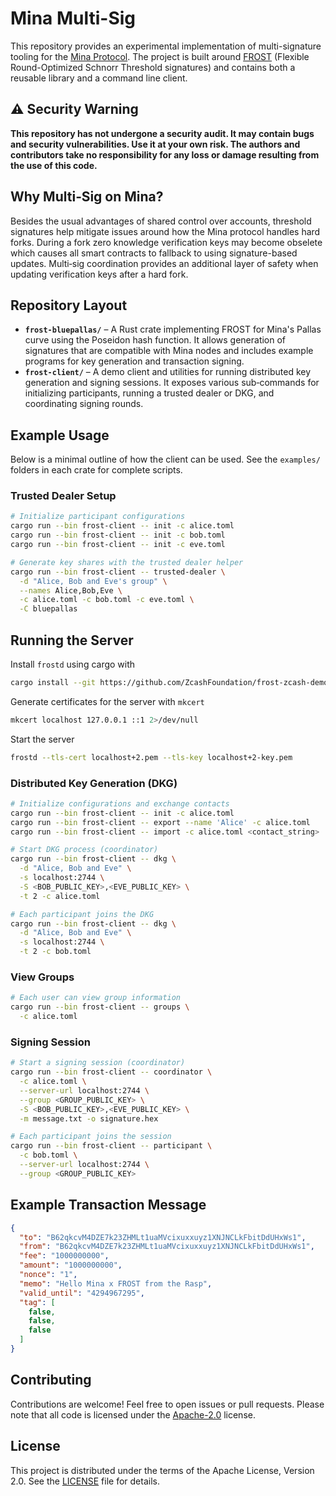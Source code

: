 # Mina Multi-Sig

This repository provides an experimental implementation of multi-signature tooling for the [Mina Protocol](https://minaprotocol.com/).  The project is built around [FROST](https://github.com/cfrg/draft-irtf-cfrg-frost) (Flexible Round-Optimized Schnorr Threshold signatures) and contains both a reusable library and a command line client.

## ⚠️ Security Warning

**This repository has not undergone a security audit.  It may contain bugs and security vulnerabilities.  Use it at your own risk.  The authors and contributors take no responsibility for any loss or damage resulting from the use of this code.**

## Why Multi‑Sig on Mina?

Besides the usual advantages of shared control over accounts, threshold signatures help mitigate issues around how the Mina protocol handles hard forks.  During a fork zero knowledge verification keys may become obselete which causes all smart contracts to fallback to using signature-based updates. Multi‑sig coordination provides an additional layer of safety when updating verification keys after a hard fork.

## Repository Layout

- **`frost-bluepallas/`** – A Rust crate implementing FROST for Mina's Pallas curve using the Poseidon hash function.  It allows generation of signatures that are compatible with Mina nodes and includes example programs for key generation and transaction signing.
- **`frost-client/`** – A demo client and utilities for running distributed key generation and signing sessions.  It exposes various sub‑commands for initializing participants, running a trusted dealer or DKG, and coordinating signing rounds.

## Example Usage

Below is a minimal outline of how the client can be used.  See the `examples/` folders in each crate for complete scripts.

### Trusted Dealer Setup

```bash
# Initialize participant configurations
cargo run --bin frost-client -- init -c alice.toml
cargo run --bin frost-client -- init -c bob.toml
cargo run --bin frost-client -- init -c eve.toml

# Generate key shares with the trusted dealer helper
cargo run --bin frost-client -- trusted-dealer \
  -d "Alice, Bob and Eve's group" \
  --names Alice,Bob,Eve \
  -c alice.toml -c bob.toml -c eve.toml \
  -C bluepallas
```

## Running the Server
Install `frostd` using cargo with
```bash
cargo install --git https://github.com/ZcashFoundation/frost-zcash-demo.git --locked frostd
```

Generate certificates for the server with `mkcert`
```bash
mkcert localhost 127.0.0.1 ::1 2>/dev/null
```

Start the server
```bash
frostd --tls-cert localhost+2.pem --tls-key localhost+2-key.pem
```

### Distributed Key Generation (DKG)

```bash
# Initialize configurations and exchange contacts
cargo run --bin frost-client -- init -c alice.toml
cargo run --bin frost-client -- export --name 'Alice' -c alice.toml
cargo run --bin frost-client -- import -c alice.toml <contact_string>

# Start DKG process (coordinator)
cargo run --bin frost-client -- dkg \
  -d "Alice, Bob and Eve" \
  -s localhost:2744 \
  -S <BOB_PUBLIC_KEY>,<EVE_PUBLIC_KEY> \
  -t 2 -c alice.toml

# Each participant joins the DKG
cargo run --bin frost-client -- dkg \
  -d "Alice, Bob and Eve" \
  -s localhost:2744 \
  -t 2 -c bob.toml
```

### View Groups
```bash
# Each user can view group information
cargo run --bin frost-client -- groups \
  -c alice.toml
```

### Signing Session

```bash
# Start a signing session (coordinator)
cargo run --bin frost-client -- coordinator \
  -c alice.toml \
  --server-url localhost:2744 \
  --group <GROUP_PUBLIC_KEY> \
  -S <BOB_PUBLIC_KEY>,<EVE_PUBLIC_KEY> \
  -m message.txt -o signature.hex

# Each participant joins the session
cargo run --bin frost-client -- participant \
  -c bob.toml \
  --server-url localhost:2744 \
  --group <GROUP_PUBLIC_KEY>
```

## Example Transaction Message
```json
{
  "to": "B62qkcvM4DZE7k23ZHMLt1uaMVcixuxxuyz1XNJNCLkFbitDdUHxWs1",
  "from": "B62qkcvM4DZE7k23ZHMLt1uaMVcixuxxuyz1XNJNCLkFbitDdUHxWs1",
  "fee": "1000000000",
  "amount": "1000000000",
  "nonce": "1",
  "memo": "Hello Mina x FROST from the Rasp",
  "valid_until": "4294967295",
  "tag": [
    false,
    false,
    false
  ]
}
```

## Contributing

Contributions are welcome!  Feel free to open issues or pull requests.  Please note that all code is licensed under the [Apache-2.0](LICENSE) license.

## License

This project is distributed under the terms of the Apache License, Version 2.0.  See the [LICENSE](LICENSE) file for details.
